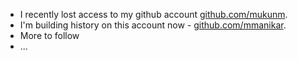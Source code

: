 - I recently lost access to my github account [github.com/mukunm](https://github.com/mukunm). 
- I'm building history on this account now - [github.com/mmanikar](https://github.com/mmanikar).
- More to follow
- ...
